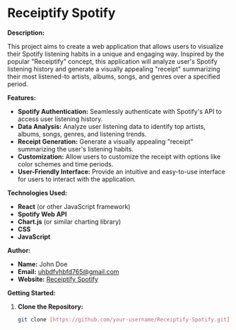 # Receiptify Spotify

**Description:**

This project aims to create a web application that allows users to visualize their Spotify listening habits in a unique and engaging way. Inspired by the popular "Receiptify" concept, this application will analyze user's Spotify listening history and generate a visually appealing "receipt" summarizing their most listened-to artists, albums, songs, and genres over a specified period.

**Features:**

* **Spotify Authentication:** Seamlessly authenticate with Spotify's API to access user listening history.
* **Data Analysis:** Analyze user listening data to identify top artists, albums, songs, genres, and listening trends.
* **Receipt Generation:** Generate a visually appealing "receipt" summarizing the user's listening habits.
* **Customization:** Allow users to customize the receipt with options like color schemes and time periods.
* **User-Friendly Interface:** Provide an intuitive and easy-to-use interface for users to interact with the application.

**Technologies Used:**

* **React** (or other JavaScript framework)
* **Spotify Web API**
* **Chart.js** (or similar charting library)
* **CSS**
* **JavaScript**

**Author:**

* **Name:** John Doe 
* **Email:** uhbdfvhbfd765@gmail.com
* **Website:** [Receiptify Spotify](https://www.receiptifys.com) 

**Getting Started:**

1. **Clone the Repository:**
   ```bash
   git clone [https://github.com/your-username/Receiptify-Spotify.git](https://www.google.com/search?q=https://github.com/your-username/Receiptify-Spotify.git)
